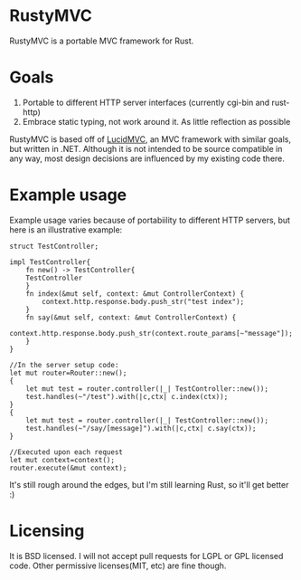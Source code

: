 # RustyMVC

RustyMVC is a portable MVC framework for Rust.

# Goals

1. Portable to different HTTP server interfaces (currently cgi-bin and rust-http)
2. Embrace static typing, not work around it. As little reflection as possible

RustyMVC is based off of [LucidMVC](https://github.com/Earlz/lucidmvc), an MVC framework with similar goals, but written in .NET. 
Although it is not intended to be source compatible in any way, most design decisions are influenced by my existing code there. 

# Example usage

Example usage varies because of portabiility to different HTTP servers, but here is an illustrative example:


    struct TestController;

    impl TestController{
        fn new() -> TestController{
        TestController
        }
        fn index(&mut self, context: &mut ControllerContext) {
            context.http.response.body.push_str("test index");
        }
        fn say(&mut self, context: &mut ControllerContext) {
            context.http.response.body.push_str(context.route_params[~"message"]);
        }
    }
    
    //In the server setup code:
    let mut router=Router::new();
    {
        let mut test = router.controller(|_| TestController::new()); 
        test.handles(~"/test").with(|c,ctx| c.index(ctx));
    }
    {
        let mut test = router.controller(|_| TestController::new()); 
        test.handles(~"/say/[message]").with(|c,ctx| c.say(ctx));
    }
    
    //Executed upon each request
    let mut context=context();
    router.execute(&mut context); 

It's still rough around the edges, but I'm still learning Rust, so it'll get better :)
    

# Licensing

It is BSD licensed. I will not accept pull requests for LGPL or GPL licensed code. Other permissive licenses(MIT, etc) are fine though.